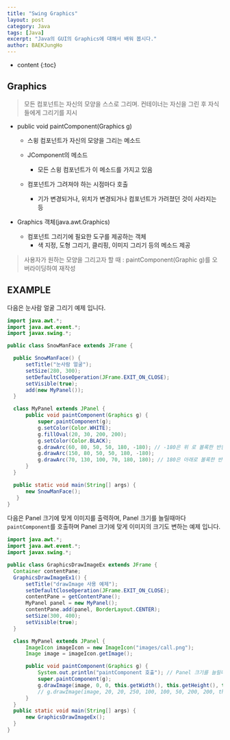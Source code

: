 ```yaml
---
title: "Swing Graphics"
layout: post
category: Java
tags: [Java]
excerpt: "Java의 GUI의 Graphics에 대해서 배워 봅시다."
author: BAEKJungHo
---
```


* content
{:toc}

## Graphics

  > 모든 컴포넌트는 자신의 모양을 스스로 그리며. 컨테이너는 자신을 그린 후 자식들에게 그리기를 지시

  - public void paintComponent(Graphics g)

    - 스윙 컴포넌트가 자신의 모양을 그리는 메소드

    - JComponent의 메소드
      - 모든 스윙 컴포넌트가 이 메소드를 가지고 있음

    - 컴포넌트가 그려져야 하는 시점마다 호출
      - 기가 변경되거나, 위치가 변경되거나 컴포넌트가 가려졌던 것이 사라지는 등


  - Graphics 객체(java.awt.Graphics)

    - 컴포넌트 그리기에 필요한 도구를 제공하는 객체
      - 색 지정, 도형 그리기, 클리핑, 이미지 그리기 등의 메소드 제공

  > 사용자가 원하는 모양을 그리고자 할 때 : paintComponent(Graphic g)를 오버라이딩하여 재작성

## EXAMPLE

  다음은 눈사람 얼굴 그리기 예제 입니다.

  ```java
  import java.awt.*;
  import java.awt.event.*;
  import javax.swing.*;

  public class SnowManFace extends JFrame {

	public SnowManFace() {
		setTitle("눈사람 얼굴");
		setSize(280, 300);
		setDefaultCloseOperation(JFrame.EXIT_ON_CLOSE);
		setVisible(true);
		add(new MyPanel());
	}

	class MyPanel extends JPanel {
		public void paintComponent(Graphics g) {
			super.paintComponent(g);
			g.setColor(Color.WHITE);
			g.fillOval(20, 30, 200, 200);
			g.setColor(Color.BLACK);
			g.drawArc(60, 80, 50, 50, 180, -180); // -180은 위 로 볼록한 반원 모양(웃고 있는 눈)
			g.drawArc(150, 80, 50, 50, 180, -180);
			g.drawArc(70, 130, 100, 70, 180, 180); // 180은 아래로 볼록한 반원 모양(웃고 있는 입)
		}
	}

	public static void main(String[] args) {
		new SnowManFace();
	 }
  }
  ```

  다음은 Panel 크기에 맞게 이미지를 출력하며, Panel 크기를 늘릴때마다 `paintComponent`를 호출하며
  Panel 크기에 맞게 이미지의 크기도 변하는 예제 입니다.

  ```java
  import java.awt.*;
  import java.awt.event.*;
  import javax.swing.*;

  public class GraphicsDrawImageEx extends JFrame {
  	Container contentPane;
  	GraphicsDrawImageEx1() {
  		setTitle("drawImage 사용 예제");
  		setDefaultCloseOperation(JFrame.EXIT_ON_CLOSE);
  		contentPane = getContentPane();
  		MyPanel panel = new MyPanel();
  		contentPane.add(panel, BorderLayout.CENTER);
  		setSize(300, 400);
  		setVisible(true);
  	}

  	class MyPanel extends JPanel {
  		ImageIcon imageIcon = new ImageIcon("images/call.png");
  		Image image = imageIcon.getImage();

  		public void paintComponent(Graphics g) {
  			System.out.println("paintComponent 호출"); // Panel 크기를 늘릴때 마다 호출됨
  			super.paintComponent(g);
  			g.drawImage(image, 0, 0, this.getWidth(), this.getHeight(), this);
  			// g.drawImage(image, 20, 20, 250, 100, 100, 50, 200, 200, this);
  		}
  	}
  	public static void main(String[] args) {
  		new GraphicsDrawImageEx();
  	}
  }
  ```
